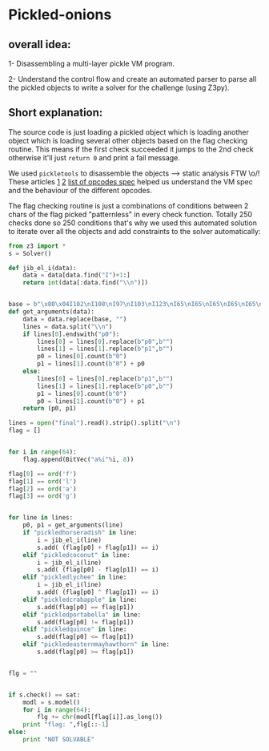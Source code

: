 # Pickled-onions


## overall idea:
1- Disassembling a multi-layer pickle VM program.

2- Understand the control flow and create an automated parser to parse all the pickled objects to write a solver for the challenge (using Z3py).

## Short explanation:

The source code is just loading a pickled object which is loading another object which is loading several other objects based on the flag checking routine. This means if the first check succeeded it jumps to the 2nd check otherwise it'll just `return 0` and print a fail message.

We used `pickletools` to disassemble the objects --> static analysis FTW \o/! These articles [1](https://intoli.com/blog/dangerous-pickles/) [2](https://tjcsc.netlify.app/csc/writeups/angstromctf-2021-pickle) [list of opcodes spec](https://juliahub.com/docs/Pickle/LAUNc/0.1.0/opcode/) helped us understand the VM spec and the behaviour of the different opcodes.

The flag checking routine is just a combinations of conditions between 2 chars of the flag picked "patternless" in every check function. Totally 250 checks done so 250 conditions that's why we used this automated solution to iterate over all the objects and add constraints to the solver automatically:

```python
from z3 import *
s = Solver()

def jib_el_i(data):
    data = data[data.find("I")+1:]
    return int(data[:data.find("\\n")])


base = b"\x80\x04I102\nI108\nI97\nI103\nI123\nI65\nI65\nI65\nI65\nI65\nI65\nI65\nI65\nI65\nI65\nI65\nI65\nI65\nI65\nI65\nI65\nI65\nI65\nI65\nI65\nI65\nI65\nI65\nI65\nI65\nI65\nI65\nI65\nI65\nI65\nI65\nI65\nI65\nI65\nI65\nI65\nI65\nI65\nI65\nI65\nI65\nI65\nI65\nI65\nI65\nI65\nI65\nI65\nI65\nI65\nI65\nI65\nI65\nI65\nI65\nI65\nI65\nI65\nI125\n"
def get_arguments(data):
    data = data.replace(base, "")
    lines = data.split("\\n")
    if lines[0].endswith("p0"):
        lines[0] = lines[0].replace(b"p0",b"")
        lines[1] = lines[1].replace(b"p1",b"")
        p0 = lines[0].count(b"0")
        p1 = lines[1].count(b"0") + p0
    else:
        lines[0] = lines[0].replace(b"p1",b"")
        lines[1] = lines[1].replace(b"p0",b"")
        p1 = lines[0].count(b"0")
        p0 = lines[1].count(b"0") + p1
    return (p0, p1)

lines = open("final").read().strip().split("\n")
flag = []


for i in range(64):
    flag.append(BitVec("a%i"%i, 8))

flag[0] == ord('f')
flag[1] == ord('l')
flag[2] == ord('a')
flag[3] == ord('g')


for line in lines:
    p0, p1 = get_arguments(line)
    if "pickledhorseradish" in line: 
        i = jib_el_i(line)
        s.add( (flag[p0] + flag[p1]) == i)
    elif "pickledcoconut" in line:
        i = jib_el_i(line)
        s.add( (flag[p0] - flag[p1]) == i)
    elif "pickledlychee" in line:
        i = jib_el_i(line)
        s.add( (flag[p0] ^ flag[p1]) == i)
    elif "pickledcrabapple" in line:
        s.add(flag[p0] == flag[p1])
    elif "pickledportabella" in line:
        s.add(flag[p0] != flag[p1])
    elif "pickledquince" in line:
        s.add(flag[p0] <= flag[p1])
    elif "pickledeasternmayhawthorn" in line:
        s.add(flag[p0] >= flag[p1])


flg = ""


if s.check() == sat:
    modl = s.model()
    for i in range(64):
        flg += chr(modl[flag[i]].as_long())
    print "flag: ",flg[::-1]
else: 
    print "NOT SOLVABLE"
```
